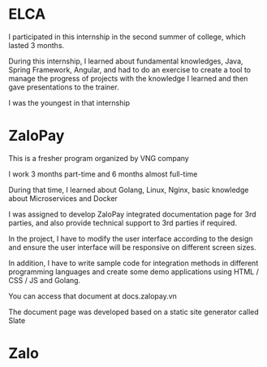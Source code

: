 # ELCA


I participated in this internship in the second summer of college, which lasted 3 months.

During this internship, I learned about fundamental knowledges, Java, Spring Framework, Angular, and had to do an exercise to create a tool to manage the progress of projects with the knowledge I learned and then gave presentations to the trainer.

I was the youngest in that internship

# ZaloPay

This is a fresher program organized by VNG company

I work 3 months part-time and 6 months almost full-time

During that time, I learned about Golang, Linux, Nginx, basic knowledge about Microservices and Docker

I was assigned to develop ZaloPay integrated documentation page for 3rd parties, and also provide technical support to 3rd parties if required.

In the project, I have to modify the user interface according to the design and ensure the user interface will be responsive on different screen sizes. 

In addition, I have to write sample code for integration methods in different programming languages and create some demo applications using HTML / CSS / JS and Golang.

You can access that document at docs.zalopay.vn

The document page was developed based on a static site generator called Slate

# Zalo

